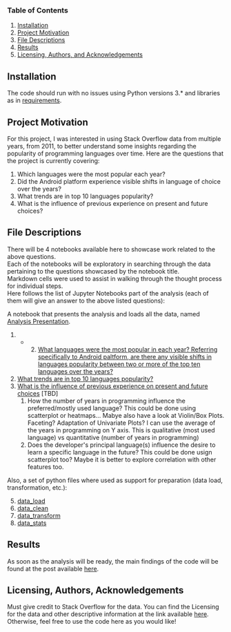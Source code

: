 
### Table of Contents

1. [Installation](#installation)
2. [Project Motivation](#motivation)
3. [File Descriptions](#files)
4. [Results](#results)
5. [Licensing, Authors, and Acknowledgements](#licensing)

## Installation <a name="installation"></a>

The code should run with no issues using Python versions 3.* and libraries as in [requirements](requirements.txt).

## Project Motivation<a name="motivation"></a>

For this project, I was interested in using Stack Overflow data from multiple years, from 2011, to better understand some insights regarding the popularity of programming languages over time.
Here are the questions that the project is currently covering:


1. Which languages were the most popular each year?
2. Did the Android platform experience visible shifts in language of choice over the years?
3. What trends are in top 10 languages popularity?
4. What is the influence of previous experience on present and future choices?

## File Descriptions <a name="files"></a>

There will be 4 notebooks available here to showcase work related to the above questions.<br/>
Each of the notebooks will be exploratory in searching through the data pertaining to the questions showcased by the
notebook title.<br/>
Markdown cells were used to assist in walking through the thought process for individual steps.
</br>Here follows the list of Jupyter Notebooks part of the analysis (each of them will give an answer to the above
listed questions):

A notebook that presents the analysis and loads all the data, named
[Analysis Presentation](notebooks/0.AnalysisPresentation.ipynb).


1. + 2. [What languages were the most popular in each year? Referring specifically to Android paltform, are there any visible shifts in languages popularity between two or more of the top ten languages over the years?](notebooks/1.LanguagesPopularityByYear.ipynb)
3. [What trends are in top 10 languages popularity?](notebooks/2.Top10LanguagesPopularityTrends.ipynb)
4. [What is the influence of previous experience on present and future choices](notebooks/4.ExperiencePreferenceRelation.ipynb) [TBD]
    1. How the number of years in programming influence the preferred/mostly used language? This could be done using scatterplot or heatmaps... Mabye also have a look at Violin/Box Plots. Faceting? Adaptation of Univariate Plots? I can use the average of the years in programming on Y axis. This is qualitative (most used language) vs quantitative (number of years in programming)
    2. Does the developer's principal language(s) influence the desire to learn a specific language in the future? This could be done usign scatterplot too? Maybe it is better to explore correlation with other features too.


Also, a set of python files where used as support for preparation (data load, transformation, etc.):

5. [data_load](preparation/data_load.py)
6. [data_clean](preparation/data_clean.py)
7. [data_transform](preparation/data_transform.py)
8. [data_stats](preparation/data_stats.py)

## Results<a name="results"></a>

As soon as the analysis will be ready, the main findings of the code will be found at the post
available [here](https://medium.com/@evoagent/trendy-languages-for-old-fashioned-programmers-fd3d3789b1a1).

## Licensing, Authors, Acknowledgements<a name="licensing"></a>

Must give credit to Stack Overflow for the data. You can find the Licensing for the data and other descriptive
information at the link available [here](https://survey.stackoverflow.co/). Otherwise,
feel free to use the code here as you would like! 

